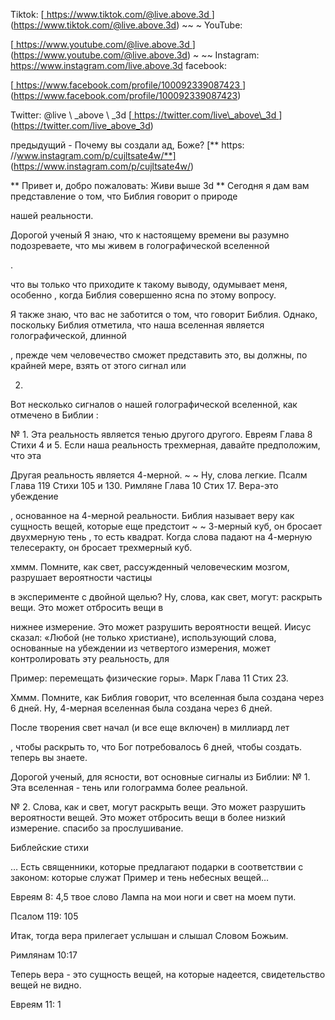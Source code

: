 Tiktok:
[<u> https://www.tiktok.com/@live.above.3d </u>] (https://www.tiktok.com/@live.above.3d) ~~ ~ YouTube:

[<u> https://www.youtube.com/@live.above.3d </u>] (https://www.youtube.com/@live.above.3d) ~ ~~ Instagram: <https://www.instagram.com/live.above.3d>
facebook:

[<u> https://www.facebook.com/profile/100092339087423 </u> ] (https://www.facebook.com/profile/100092339087423)

Twitter: @live \ _above \ _3d
[<u> https://twitter.com/live\_above\_3d </u >] (https://twitter.com/live_above_3d)

предыдущий - Почему вы создали ад, Боже?
[** https: //www.instagram.com/p/cujltsate4w/**] (https://www.instagram.com/p/cujltsate4w/)

** Привет и, добро пожаловать: Живи выше 3d **
Сегодня я дам вам представление о том, что Библия говорит о природе

нашей реальности.

Дорогой ученый
Я знаю, что к настоящему времени вы разумно подозреваете, что мы живем в голографической вселенной

.

что вы только что приходите к такому выводу, одумывает меня, особенно
, когда Библия совершенно ясна по этому вопросу.

Я также знаю, что вас не заботится о том, что говорит Библия.
Однако, поскольку Библия отметила, что наша вселенная является голографической, длинной

, прежде чем человечество сможет представить это, вы должны, по крайней мере, взять от этого сигнал или

2.
Вот несколько сигналов о нашей голографической вселенной, как отмечено в Библии
:

№ 1. Эта реальность является тенью другого другого. Евреям Глава 8
Стихи 4 и 5. Если наша реальность трехмерная, давайте предположим, что эта

Другая реальность является 4-мерной. ~ ~ Ну, слова легкие. Псалм
Глава 119 Стихи 105 и 130. Римляне Глава 10 Стих 17. Вера-это убеждение

, основанное на 4-мерной реальности.
Библия называет веру как сущность вещей, которые еще предстоит ~ ~ 3-мерный куб, он бросает двухмерную тень
, то есть квадрат. Когда слова падают на 4-мерную телесеракту, он бросает трехмерный куб.

хммм.
Помните, как свет, рассужденный человеческим мозгом, разрушает вероятности частицы

в эксперименте с двойной щелью?
Ну, слова, как свет, могут: раскрыть вещи. Это может отбросить вещи в

нижнее измерение. Это может разрушить вероятности вещей.
Иисус сказал: «Любой (не только христиане), использующий слова, основанные на убеждении
из четвертого измерения, может контролировать эту реальность, для

Пример: перемещать физические горы». Марк Глава 11 Стих 23.

Хммм.
Помните, как Библия говорит, что вселенная была создана через 6 дней. Ну,
4-мерная вселенная была создана через 6 дней.

После творения свет начал (и все еще включен) в миллиард лет

, чтобы раскрыть то, что Бог потребовалось 6 дней, чтобы создать.
теперь вы знаете.

Дорогой ученый, для ясности, вот основные сигналы из Библии:
№ 1. Эта вселенная - тень или голограмма более реальной.

№ 2. Слова, как и свет, могут раскрыть вещи. Это может разрушить
вероятности вещей. Это может отбросить вещи в более низкий измерение.
спасибо за прослушивание.

Библейские стихи

… Есть священники, которые предлагают подарки в соответствии с законом: которые служат
Пример и тень небесных вещей…

Евреям 8: 4,5
твое слово Лампа на мои ноги и свет на моем пути.

Псалом 119: 105

Итак, тогда вера прилегает услышан и слышал Словом Божьим.

Римлянам 10:17

Теперь вера - это сущность вещей, на которые надеется, свидетельство вещей
не видно.

Евреям 11: 1








